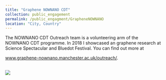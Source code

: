 ```yaml
---
title: "Graphene NOWNANO CDT"
collection: public_engagement
permalink: /public_engagment/GrapheneNOWNANO
location: "City, Country"
---
```



The NOWNANO CDT Outreach team is a volunteering arm of the NOWNANO CDT programme. In 2018 I showcased an graphene research at Science Spectacular and Bluedot Festival. You can find out more at

www.graphene-nownano.manchester.ac.uk/outreach/.


<br/><img src='/images/500x300.png'>
